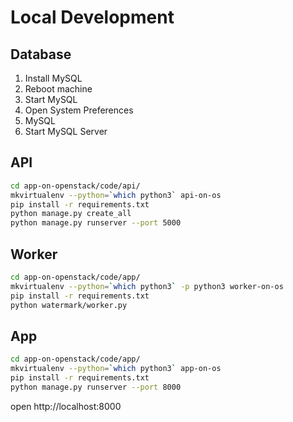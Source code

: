 # Local Development

## Database

1. Install MySQL
1. Reboot machine
1. Start MySQL
  1. Open System Preferences
  1. MySQL
  1. Start MySQL Server

## API

```bash
cd app-on-openstack/code/api/
mkvirtualenv --python=`which python3` api-on-os
pip install -r requirements.txt
python manage.py create_all
python manage.py runserver --port 5000
```

## Worker

```bash
cd app-on-openstack/code/app/
mkvirtualenv --python=`which python3` -p python3 worker-on-os
pip install -r requirements.txt
python watermark/worker.py
```

## App

```bash
cd app-on-openstack/code/app/
mkvirtualenv --python=`which python3` app-on-os
pip install -r requirements.txt
python manage.py runserver --port 8000
```

open http://localhost:8000
